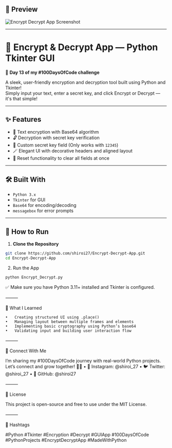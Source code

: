 ## 📸 Preview
![Encrypt Decrypt App Screenshot](https://github.com/user-attachments/assets/3d5b978a-f264-464b-bdfb-94cc193cbddf)


---

# 🔐 Encrypt & Decrypt App — Python Tkinter GUI  
🚀 **Day 13 of my #100DaysOfCode challenge**

A sleek, user-friendly encryption and decryption tool built using Python and Tkinter!  
Simply input your text, enter a secret key, and click Encrypt or Decrypt — it's that simple!

---

## ✨ Features
- 🔐 Text encryption with Base64 algorithm
- 🔓 Decryption with secret key verification
- 🔑 Custom secret key field (Only works with `12345`)
- 🪄 Elegant UI with decorative headers and aligned layout
- 🔁 Reset functionality to clear all fields at once

---

## 🛠️ Built With
- `Python 3.x`
- `Tkinter` for GUI
- `Base64` for encoding/decoding
- `messagebox` for error prompts

---

## 🚀 How to Run

1. **Clone the Repository**  
```bash
git clone https://github.com/shiroi27/Encrypt-Decrypt-App.git
cd Encrypt-Decrypt-App
```
2. Run the App

```bash
python Encrypt_Decrypt.py
```

✅ Make sure you have Python 3.11+ installed and Tkinter is configured.

⸻

🧠 What I Learned

	•	Creating structured UI using .place()
	•	Managing layout between multiple frames and elements
	•	Implementing basic cryptography using Python’s base64
	•	Validating input and building user interaction flow

⸻

🤝 Connect With Me

I’m sharing my #100DaysOfCode journey with real-world Python projects.
Let’s connect and grow together! 🌱✨
	•	📸 Instagram: @shiroi_27
	•	🐦 Twitter: @shiroi_27
	•	💼 GitHub: @shiroi27

⸻

📜 License

This project is open-source and free to use under the MIT License.

⸻

📌 Hashtags

#Python #Tkinter #Encryption #Decrypt #GUIApp #100DaysOfCode #PythonProjects #EncryptDecryptApp #MadeWithPython
